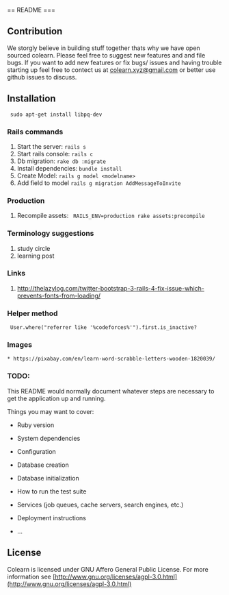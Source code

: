 == README ===

## Contribution ##
We storgly believe in building stuff together thats why we have open sourced colearn.
Please feel free to suggest new features and and file bugs. If you want to add new features or fix bugs/ issues and having trouble starting up feel free to contect us at colearn.xyz@gmail.com or better use github issues to discuss.



## Installation ##

``` sudo apt-get install libpq-dev```

### Rails commands ###

1. Start the server: ``` rails s ```
2. Start rails console: ``` rails c ```
3. Db migration: ``` rake db :migrate ```
4. Install dependencies: ``` bundle install ```
5. Create Model: ``` rails g model <modelname> ```
6. Add field to model ``` rails g migration AddMessageToInvite ```


### Production ###
1. Recompile assets:
    ```  RAILS_ENV=production rake assets:precompile ```

### Terminology suggestions ###
1. study circle
2. learning post

### Links ###
1. http://thelazylog.com/twitter-bootstrap-3-rails-4-fix-issue-which-prevents-fonts-from-loading/

### Helper method ###
```  User.where("referrer like '%codeforces%'").first.is_inactive? ```


### Images ###
	* https://pixabay.com/en/learn-word-scrabble-letters-wooden-1820039/


### TODO:
This README would normally document whatever steps are necessary to get the
application up and running.

Things you may want to cover:

* Ruby version

* System dependencies

* Configuration

* Database creation

* Database initialization

* How to run the test suite

* Services (job queues, cache servers, search engines, etc.)

* Deployment instructions

* ...



## License

Colearn is licensed under GNU Affero General Public License. For more information see [http://www.gnu.org/licenses/agpl-3.0.html](http://www.gnu.org/licenses/agpl-3.0.html)


